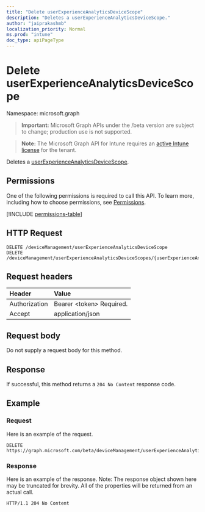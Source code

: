 ```yaml
---
title: "Delete userExperienceAnalyticsDeviceScope"
description: "Deletes a userExperienceAnalyticsDeviceScope."
author: "jaiprakashmb"
localization_priority: Normal
ms.prod: "intune"
doc_type: apiPageType
---
```


# Delete userExperienceAnalyticsDeviceScope

Namespace: microsoft.graph

> **Important:** Microsoft Graph APIs under the /beta version are subject to change; production use is not supported.

> **Note:** The Microsoft Graph API for Intune requires an [active Intune license](https://go.microsoft.com/fwlink/?linkid=839381) for the tenant.

Deletes a [userExperienceAnalyticsDeviceScope](../resources/intune-devices-userexperienceanalyticsdevicescope.md).

## Permissions
One of the following permissions is required to call this API. To learn more, including how to choose permissions, see [Permissions](/graph/permissions-reference).

<!-- { "blockType": "permissions", "name": "intune_devices_userexperienceanalyticsdevicescope_delete" } -->
[!INCLUDE [permissions-table](../includes/permissions/intune-devices-userexperienceanalyticsdevicescope-delete-permissions.md)]

## HTTP Request
<!-- {
  "blockType": "ignored"
}
-->
``` http
DELETE /deviceManagement/userExperienceAnalyticsDeviceScope
DELETE /deviceManagement/userExperienceAnalyticsDeviceScopes/{userExperienceAnalyticsDeviceScopeId}
```

## Request headers
|Header|Value|
|:---|:---|
|Authorization|Bearer &lt;token&gt; Required.|
|Accept|application/json|

## Request body
Do not supply a request body for this method.

## Response
If successful, this method returns a `204 No Content` response code.

## Example

### Request
Here is an example of the request.
``` http
DELETE https://graph.microsoft.com/beta/deviceManagement/userExperienceAnalyticsDeviceScope
```

### Response
Here is an example of the response. Note: The response object shown here may be truncated for brevity. All of the properties will be returned from an actual call.
``` http
HTTP/1.1 204 No Content
```
